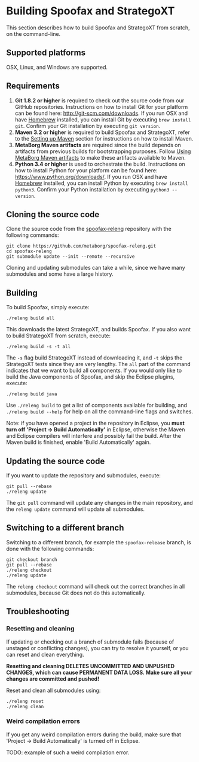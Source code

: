 # Building Spoofax and StrategoXT

This section describes how to build Spoofax and StrategoXT from scratch, on the command-line.

## Supported platforms

OSX, Linux, and Windows are supported.

## Requirements

1. **Git 1.8.2 or higher** is required to check out the source code from our GitHub repositories. Instructions on how to install Git for your platform can be found here: <http://git-scm.com/downloads>. If you run OSX and have [Homebrew](http://brew.sh/) installed, you can install Git by executing `brew install git`. Confirm your Git installation by executing `git version`.
2. **Maven 3.2 or higher** is required to build Spoofax and StrategoXT, refer to the [Setting up Maven](/dev/maven/#setting-up-maven) section for instructions on how to install Maven.
3. **MetaBorg Maven artifacts** are required since the build depends on artifacts from previous builds for bootstrapping purposes. Follow [Using MetaBorg Maven artifacts](/dev/maven/#using-metaborg-maven-artifacts) to make these artifacts available to Maven.
4. **Python 3.4 or higher** is used to orchestrate the build. Instructions on how to install Python for your platform can be found here: <https://www.python.org/downloads/>. If you run OSX and have [Homebrew](http://brew.sh/) installed, you can install Python by executing `brew install python3`. Confirm your Python installation by executing `python3 --version`.

## Cloning the source code

Clone the source code from the [spoofax-releng](https://github.com/metaborg/spoofax-releng) repository with the following commands:

```
git clone https://github.com/metaborg/spoofax-releng.git
cd spoofax-releng
git submodule update --init --remote --recursive
```

Cloning and updating submodules can take a while, since we have many submodules and some have a large history.

## Building

To build Spoofax, simply execute:

```
./releng build all
```

This downloads the latest StrategoXT, and builds Spoofax. If you also want to build StrategoXT from scratch, execute:

```
./releng build -s -t all
```

The `-s` flag build StrategoXT instead of downloading it, and `-t` skips the StrategoXT tests since they are very lengthy.
The `all` part of the command indicates that we want to build all components. If you would only like to build the Java components of Spoofax, and skip the Eclipse plugins, execute:

```
./releng build java
```

Use `./releng build` to get a list of components available for building, and `./releng build --help` for help on all the command-line flags and switches.

Note: if you have opened a project in the repository in Eclipse, you **must turn off 'Project &rarr; Build Automatically'** in Eclipse, otherwise the Maven and Eclipse compilers will interfere and possibly fail the build. After the Maven build is finished, enable 'Build Automatically' again.

## Updating the source code

If you want to update the repository and submodules, execute:

```
git pull --rebase
./releng update
```

The `git pull` command will update any changes in the main repository, and the `releng update` command will update all submodules.

## Switching to a different branch

Switching to a different branch, for example the `spoofax-release` branch, is done with the following commands:

```
git checkout branch
git pull --rebase
./releng checkout
./releng update
```

The `releng checkout` command will check out the correct branches in all submodules, because Git does not do this automatically.

## Troubleshooting

### Resetting and cleaning

If updating or checking out a branch of submodule fails (because of unstaged or conflicting changes), you can try to resolve it yourself, or you can reset and clean everything.

**Resetting and cleaning DELETES UNCOMMITTED AND UNPUSHED CHANGES, which can cause PERMANENT DATA LOSS. Make sure all your changes are committed and pushed!**

Reset and clean all submodules using:

```
./releng reset
./releng clean
```

### Weird compilation errors

If you get any weird compilation errors during the build, make sure that 'Project &rarr; Build Automatically' is turned off in Eclipse.

TODO: example of such a weird compilation error.
